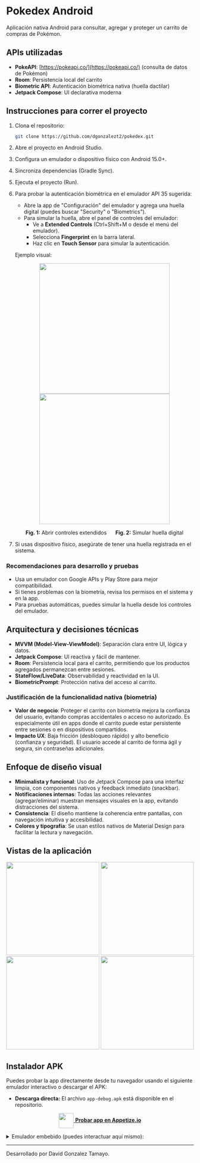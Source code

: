 # Pokedex Android

Aplicación nativa Android para consultar, agregar y proteger un carrito de compras de Pokémon.

## APIs utilizadas
- **PokeAPI**: [https://pokeapi.co/](https://pokeapi.co/) (consulta de datos de Pokémon)
- **Room**: Persistencia local del carrito
- **Biometric API**: Autenticación biométrica nativa (huella dactilar)
- **Jetpack Compose**: UI declarativa moderna

## Instrucciones para correr el proyecto
1. Clona el repositorio:
   ```bash
   git clone https://github.com/dgonzalezt2/pokedex.git
   ```
2. Abre el proyecto en Android Studio.
3. Configura un emulador o dispositivo físico con Android 15.0+.
4. Sincroniza dependencias (Gradle Sync).
5. Ejecuta el proyecto (Run).
6. Para probar la autenticación biométrica en el emulador API 35 sugerida:
   - Abre la app de "Configuración" del emulador y agrega una huella digital (puedes buscar "Security" o "Biometrics").
   - Para simular la huella, abre el panel de controles del emulador:
     - Ve a **Extended Controls** (Ctrl+Shift+M o desde el menú del emulador).
     - Selecciona **Fingerprint** en la barra lateral.
     - Haz clic en **Touch Sensor** para simular la autenticación.

   Ejemplo visual:
   <p align="center">
     <img src="https://github.com/user-attachments/assets/5622d03e-e5ed-4447-a28c-4b6bc6e70b7d" width="350" />
     <img src="https://github.com/user-attachments/assets/62346835-c2f5-4f3c-b324-aaa064f08b5e" width="350" />
   </p>
   <p align="center">
     <b>Fig. 1:</b> Abrir controles extendidos &nbsp;&nbsp;&nbsp;&nbsp; <b>Fig. 2:</b> Simular huella digital
   </p>

7. Si usas dispositivo físico, asegúrate de tener una huella registrada en el sistema.

### Recomendaciones para desarrollo y pruebas
- Usa un emulador con Google APIs y Play Store para mejor compatibilidad.
- Si tienes problemas con la biometría, revisa los permisos en el sistema y en la app.
- Para pruebas automáticas, puedes simular la huella desde los controles del emulador.

## Arquitectura y decisiones técnicas
- **MVVM (Model-View-ViewModel)**: Separación clara entre UI, lógica y datos.
- **Jetpack Compose**: UI reactiva y fácil de mantener.
- **Room**: Persistencia local para el carrito, permitiendo que los productos agregados permanezcan entre sesiones.
- **StateFlow/LiveData**: Observabilidad y reactividad en la UI.
- **BiometricPrompt**: Protección nativa del acceso al carrito.

### Justificación de la funcionalidad nativa (biometría)
- **Valor de negocio**: Proteger el carrito con biometría mejora la confianza del usuario, evitando compras accidentales o acceso no autorizado. Es especialmente útil en apps donde el carrito puede estar persistente entre sesiones o en dispositivos compartidos.
- **Impacto UX**: Baja fricción (desbloqueo rápido) y alto beneficio (confianza y seguridad). El usuario accede al carrito de forma ágil y segura, sin contraseñas adicionales.

## Enfoque de diseño visual
- **Minimalista y funcional**: Uso de Jetpack Compose para una interfaz limpia, con componentes nativos y feedback inmediato (snackbar).
- **Notificaciones internas**: Todas las acciones relevantes (agregar/eliminar) muestran mensajes visuales en la app, evitando distracciones del sistema.
- **Consistencia**: El diseño mantiene la coherencia entre pantallas, con navegación intuitiva y accesibilidad.
- **Colores y tipografía**: Se usan estilos nativos de Material Design para facilitar la lectura y navegación.

## Vistas de la aplicación

<p align="center">
  <img src="https://github.com/user-attachments/assets/ab536a87-c440-46be-8e2f-8bad4a1a9be1" width="250" />
  <img src="https://github.com/user-attachments/assets/0633f8c2-56ce-4ff7-8aea-dd6ce4beca10" width="250" />
  <img src="https://github.com/user-attachments/assets/04a5efe8-3d51-4467-8a7d-6fd9e0e311a5" width="250" />
  <img src="https://github.com/user-attachments/assets/73d312a8-2d1d-4521-96d0-ea3374068dcc" width="250" />
</p>

## Instalador APK

Puedes probar la app directamente desde tu navegador usando el siguiente emulador interactivo o descargar el APK:

- **Descarga directa:** El archivo `app-debug.apk` está disponible en el repositorio.

<p align="center">
  <a href="https://appetize.io/embed/b_gslixb5aw3nxqposgrr7ejx2ia" target="_blank">
    <img src="https://static.appetize.io/images/logo/appetize-logo-mark.svg" width="40" style="vertical-align:middle;" />
    <b>Probar app en Appetize.io</b>
  </a>
</p>

<details>
<summary>Emulador embebido (puedes interactuar aquí mismo):</summary>
<br>
<iframe src="https://appetize.io/embed/b_gslixb5aw3nxqposgrr7ejx2ia?device=pixel6&osVersion=15.0&scale=75" width="378px" height="800px" frameborder="0" scrolling="no"></iframe>
</details>

---

Desarrollado por David Gonzalez Tamayo.
